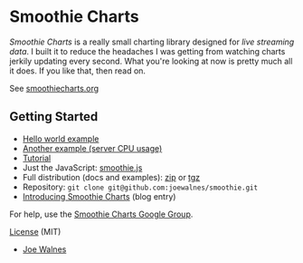 Smoothie Charts
===============

*Smoothie Charts* is a really small charting library designed for _live
streaming data_. I built it to reduce the headaches I was getting from
watching charts jerkily updating every second. What you're looking at
now is pretty much all it does. If you like that, then read on.

See [smoothiecharts.org](http://smoothiecharts.org)

Getting Started
---------------

*   [Hello world example](http://smoothiecharts.org/examples/example1.html)
*   [Another example (server CPU usage)](http://smoothiecharts.org/examples/server-load.html)
*   [Tutorial](http://smoothiecharts.org/tutorial.html)
*   Just the JavaScript: [smoothie.js](http://github.com/joewalnes/smoothie/raw/master/smoothie.js)
*   Full distribution (docs and examples): [zip](http://github.com/joewalnes/smoothie/zipball/master) or [tgz](http://github.com/joewalnes/smoothie/tarball/master)
*   Repository: `git clone git@github.com:joewalnes/smoothie.git`
*   [Introducing Smoothie Charts](http://joewalnes.com/2010/08/10/introducing-smoothie-charts/) (blog entry)

For help, use the [Smoothie Charts Google Group](http://groups.google.com/group/smoothie-charts).

[License](http://smoothiecharts.org/LICENSE.txt) (MIT)

- [Joe Walnes](http://joewalnes.com/)
